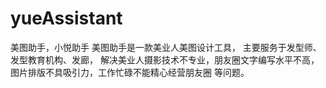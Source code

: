 # yueAssistant
美图助手，小悦助手
美图助手是一款美业人美图设计工具，
主要服务于发型师、发型教育机构、发廊，
解决美业人摄影技术不专业，朋友圈文字编写水平不高，图片排版不具吸引力，工作忙碌不能精心经营朋友圈 等问题。